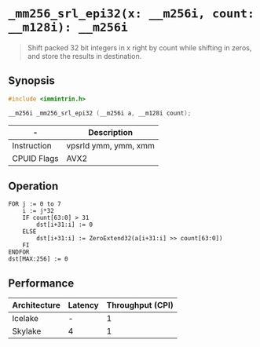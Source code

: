`_mm256_srl_epi32(x: __m256i, count: __m128i): __m256i`
=======================================================

> Shift packed 32 bit integers in x right by count while shifting in zeros, and store the results in destination.

## Synopsis

```c
#include <immintrin.h>

__m256i _mm256_srl_epi32 (__m256i a, __m128i count);
```

| -           | Description          |
| ----------- | -------------------- |
| Instruction | vpsrld ymm, ymm, xmm |
| CPUID Flags | AVX2                 |

## Operation

```
FOR j := 0 to 7
	i := j*32
	IF count[63:0] > 31
		dst[i+31:i] := 0
	ELSE
		dst[i+31:i] := ZeroExtend32(a[i+31:i] >> count[63:0])
	FI
ENDFOR
dst[MAX:256] := 0
```

## Performance

| Architecture | Latency | Throughput (CPI) |
| ------------ | ------- | ---------------- |
| Icelake      | -       | 1                |
| Skylake      | 4       | 1                |
